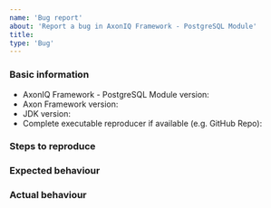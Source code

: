 ```yaml
---
name: 'Bug report'
about: 'Report a bug in AxonIQ Framework - PostgreSQL Module'
title:
type: 'Bug'
---
```


<!-- Please use markdown (https://guides.github.com/features/mastering-markdown/) semantics throughout the bug description. -->

### Basic information

* AxonIQ Framework - PostgreSQL Module version:
* Axon Framework version:
* JDK version:  
* Complete executable reproducer if available (e.g. GitHub Repo):

### Steps to reproduce

<!-- 
    Share all steps to be able to reproduce the bug, ideally based on a reproducer.
    Combining this with a description of your setup helps us to figure out what the issue might be. 
-->

### Expected behaviour

<!-- Please describe the expected behaviour. -->

### Actual behaviour

<!-- 
    Please describe the actual behaviour as discovered.
    If available, provide the entire stack trace, with markdown (```) semantics. 
-->
